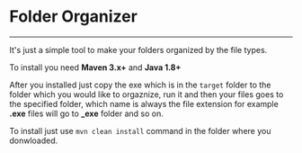 # Folder Organizer
------------------

It's just a simple tool to make your folders organized by the file types.

To install you need **Maven 3.x+** and **Java 1.8+**

After you installed just copy the exe which is in the `target` folder to the folder which you would like to orgaznize, run it and then your files goes to the specified folder, which name is always the file extension for example **.exe** files will go to **_exe** folder and so on.

To install just use `mvn clean install` command in the folder where you donwloaded.
